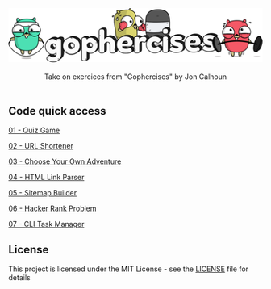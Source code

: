 <div align="center">
  <img width="512" src="https://raw.githubusercontent.com/2n3g5c9/gophercises/master/img/gophercises_banner.png" alt="gophercises">
</div>

<br />

<div align="center">Take on exercices from "Gophercises" by Jon Calhoun</div>

<br />

## Code quick access

[01 - Quiz Game](https://github.com/2n3g5c9/gophercises/tree/master/quiz)

[02 - URL Shortener](https://github.com/2n3g5c9/gophercises/tree/master/urlshort)

[03 - Choose Your Own Adventure](https://github.com/2n3g5c9/gophercises/tree/master/cyoa)

[04 - HTML Link Parser](https://github.com/2n3g5c9/gophercises/tree/master/link)

[05 - Sitemap Builder](https://github.com/2n3g5c9/gophercises/tree/master/sitemap)

[06 - Hacker Rank Problem](https://github.com/2n3g5c9/gophercises/tree/master/hr1)

[07 - CLI Task Manager](https://github.com/2n3g5c9/gophercises/tree/master/task)

## License

This project is licensed under the MIT License - see the [LICENSE](LICENSE) file for details